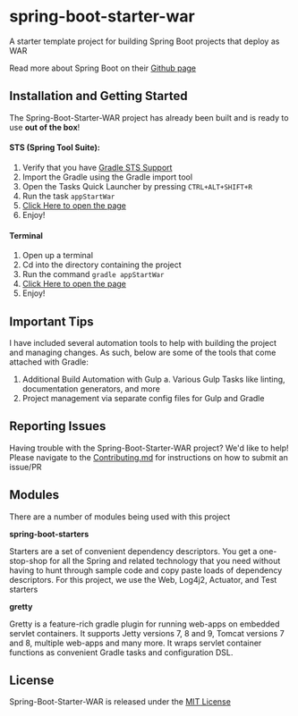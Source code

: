 # spring-boot-starter-war
A starter template project for building Spring Boot projects that deploy as WAR

Read more about Spring Boot on their [Github page](https://github.com/spring-projects/spring-boot)

## Installation and Getting Started <a name="getting-started"/>

The Spring-Boot-Starter-WAR project has already been built and is ready to use **out of the box**!

#### STS (Spring Tool Suite):

1. Verify that you have [Gradle STS Support](http://docs.spring.io/sts/docs/2.9.0.old/reference/html/gradle/installation.html)
2. Import the Gradle using the Gradle import tool
3. Open the Tasks Quick Launcher by pressing `CTRL+ALT+SHIFT+R`
4. Run the task `appStartWar`
5. [Click Here to open the page](http://localhost:5555/starter)
6. Enjoy!

#### Terminal

1. Open up a terminal
2. Cd into the directory containing the project
3. Run the command `gradle appStartWar`
4. [Click Here to open the page](http://localhost:5555/starter)
5. Enjoy!

## Important Tips

I have included several automation tools to help with building the project and managing changes. As such, below are some of the tools that come attached with Gradle:

1. Additional Build Automation with Gulp
	a. Various Gulp Tasks like linting, documentation generators, and more
2. Project management via separate config files for Gulp and Gradle

## Reporting Issues <a name="reporting-issues"/>

Having trouble with the Spring-Boot-Starter-WAR project? We'd like to help! Please navigate to the [Contributing.md](https://github.com/Stephn-R/spring-boot-starter-war/blob/master/CONTRIBUTING.md) for instructions on how to submit an issue/PR

## Modules

There are a number of modules being used with this project

**spring-boot-starters**

Starters are a set of convenient dependency descriptors. You get a one-stop-shop for all the Spring and related technology that you need without having to hunt through sample code and copy paste loads of dependency descriptors. For this project, we use the Web, Log4j2, Actuator, and Test starters

**gretty**

Gretty is a feature-rich gradle plugin for running web-apps on embedded servlet containers. It supports Jetty versions 7, 8 and 9, Tomcat versions 7 and 8, multiple web-apps and many more. It wraps servlet container functions as convenient Gradle tasks and configuration DSL.

## License

Spring-Boot-Starter-WAR is released under the [MIT License](https://github.com/Stephn-R/spring-boot-starter-war/blob/master/LICENSE)

